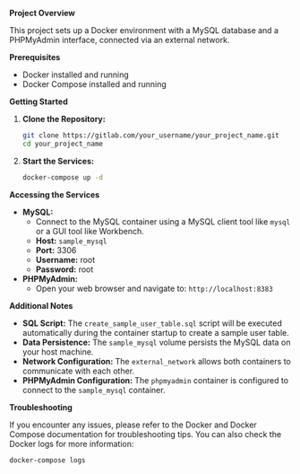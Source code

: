 **Project Overview**

This project sets up a Docker environment with a MySQL database and a PHPMyAdmin interface, connected via an external network.

**Prerequisites**

* Docker installed and running
* Docker Compose installed and running

**Getting Started**

1. **Clone the Repository:**
   ```bash
   git clone https://gitlab.com/your_username/your_project_name.git
   cd your_project_name
   ```

2. **Start the Services:**
   ```bash
   docker-compose up -d
   ```

**Accessing the Services**

* **MySQL:**
  - Connect to the MySQL container using a MySQL client tool like `mysql` or a GUI tool like Workbench.
  - **Host:** `sample_mysql`
  - **Port:** 3306
  - **Username:** root
  - **Password:** root
* **PHPMyAdmin:**
  - Open your web browser and navigate to: `http://localhost:8383`

**Additional Notes**

* **SQL Script:** The `create_sample_user_table.sql` script will be executed automatically during the container startup to create a sample user table.
* **Data Persistence:** The `sample_mysql` volume persists the MySQL data on your host machine.
* **Network Configuration:** The `external_network` allows both containers to communicate with each other.
* **PHPMyAdmin Configuration:** The `phpmyadmin` container is configured to connect to the `sample_mysql` container.

**Troubleshooting**

If you encounter any issues, please refer to the Docker and Docker Compose documentation for troubleshooting tips. You can also check the Docker logs for more information:

```bash
docker-compose logs
```

